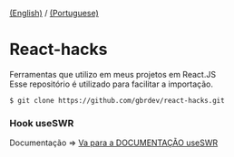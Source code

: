 [(English)](README.md) / [(Portuguese)](README-PTBR.md)
# React-hacks
Ferramentas que utilizo em meus projetos em React.JS<br>
Esse repositório é utilizado para facilitar a importação. 
```console
$ git clone https://github.com/gbrdev/react-hacks.git
```
### Hook useSWR
Documentação => [Va para a DOCUMENTAÇÃO useSWR](https://swr.vercel.app "useSWR Documentação")
